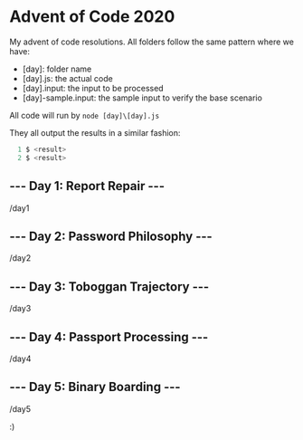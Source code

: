 # Advent of Code 2020

My advent of code resolutions.
All folders follow the same pattern where we have:
- [day]: folder name
- [day].js: the actual code
- [day].input: the input to be processed
- [day]-sample.input: the sample input to verify the base scenario

All code will run by
`node [day]\[day].js` 

They all output the results in a similar fashion:
```js
  1 $ <result>
  2 $ <result>
```
## --- Day 1: Report Repair ---
/day1

## --- Day 2: Password Philosophy ---
/day2

## --- Day 3: Toboggan Trajectory ---
/day3

## --- Day 4: Passport Processing ---
/day4

## --- Day 5: Binary Boarding ---
/day5

:)